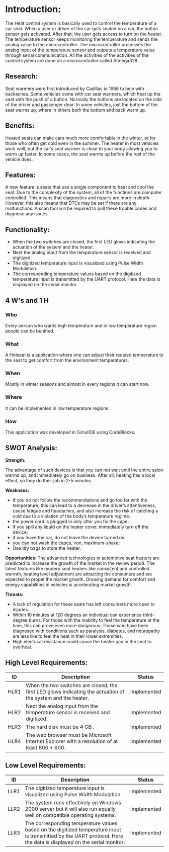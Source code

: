 # **Introduction:**

The Heat control system is basically used to control the temperature of a car seat. When a user or driver of the car gets seated on a car, the button sensor gets activated. After that, the user gets access to turn on the heater. The temperature sensor keeps monitoring the temperature and sends the analog value to the microcontroller. The microcontroller processes the analog input of the temperature sensor and outputs a temperature value through serial communication. All the activities of the activities of the control system are done on a microcontroller called Atmega328.

## Research:

Seat warmers were first introduced by Cadillac in 1966 to help with backaches. Some vehicles come with car seat warmers, which heat up the seat with the push of a button. Normally the buttons are located on the side of the driver and passenger door. In some vehicles, just the bottom of the seat warms up, where in others both the bottom and back warm up.

## Benefits:

Heated seats can make cars much more comfortable in the winter, or for those who often get cold even in the summer. The heater in most vehicles work well, but the car’s seat warmer is close to your body allowing you to warm up faster. In some cases, the seat warms up before the rest of the vehicle does.

## Features: 

A new feature is seats that use a single component to heat and cool the seat. Due to the complexity of the system, all of the functions are computer controlled. This means that diagnostics and repairs are more in depth. However, this also means that DTCs may be set if there are any malfunctions. A scan tool will be required to pull these trouble codes and diagnose any issues.


 ## Functionality:

- When the two switches are closed, the first LED glows indicating the actuation of the system and the heater.
- Next the analog input from the temperature sensor is received and digitized.
- The digitized temperature input is visualized using Pulse Width Modulation.
- The corresponding temperature values based on the digitized temperature input is transmitted by the UART protocol. Here the data is displayed on the serial monitor.
## 4 W's and 1 H

### Who
Every person who wants high temperature and in low temperature region people can be benified.

### What
A Hotseat is a application where one can adjust their requied temperature to the seat to get comfort from the environment temperatures.

### When

Mostly in winter seasons and almost in every regions it can start now.

### Where

It can be implemented in low temperature regions . 

### How

This application was developed in SimulIDE using CodeBlocks. 

## SWOT Analysis:

**Strength:**

The advantage of such devices is that you can not wait until the entire salon warms up, and immediately go on business. After all, heating has a local effect, so they do their job in 2-5 minutes.

**Weakness:**
- If you do not follow the recommendations and go too far with the temperature, this can lead to a decrease in the driver’s attentiveness, cause fatigue and headaches, and also increase the risk of catching a cold due to a violation of the body’s temperature regime.
- the power cord is plugged in only after you fix the cape;
- if you spill any liquid on the heater cover, immediately turn off the device;
- if you leave the car, do not leave the device turned on;
- you can not wash the capes, iron, maximum-shake;
- Use dry bags to store the heater.

**Opportunities:**
The advanced technologies in automotive seat heaters are predicted to increase the growth of the market in the review period. The latest features like modern seat heaters like consistent and controlled warmth, heating level adjustment are attracting the consumers and are expected to propel the market growth. Growing demand for comfort and energy capabilities in vehicles is accelerating market growth.

**Threats:**
- A lack of regulation for these seats has left consumers more open to injuries.
- Within 10 minutes at 120 degrees an individual can experience third-degree burns. For those with the inability to feel the temperature at the time, this can prove even more dangerous. Those who have been diagnosed with conditions such as paralysis, diabetes, and neuropathy are less like to feel the heat in their lower extremities.
- High electrical resistance could cause the heater pad in the seat to overheat.

## High Level Requirements:
| ID | Description | Status |
|------| ------| ------|
| HLR1 | When the two switches are closed, the first LED glows indicating the actuation of the system and the heater. | Implemented
|HLR2  | Next the analog input from the temperature sensor is received and digitized.| Implemented
|HLR3  | The hard disk must be 4 GB . |	Implemented
|HLR4  | The web browser must be Microsoft Internet Explorer with a resolution of at least 800 \* 600. |	Implemented

## Low Level Requirements:

| ID | Description | Status |
|-------|------|------|
| LLR1 | The digitized temperature input is visualized using Pulse Width Modulation.| Implemented 
| LLR2 | The system runs effectively on Windows 2000 server but it will also run equally well on compatible operating systems.  | Implemented
| LLR3 | The corresponding temperature values based on the digitized temperature input is transmitted by the UART protocol. Here the data is displayed on the serial monitor.| Implemented 






